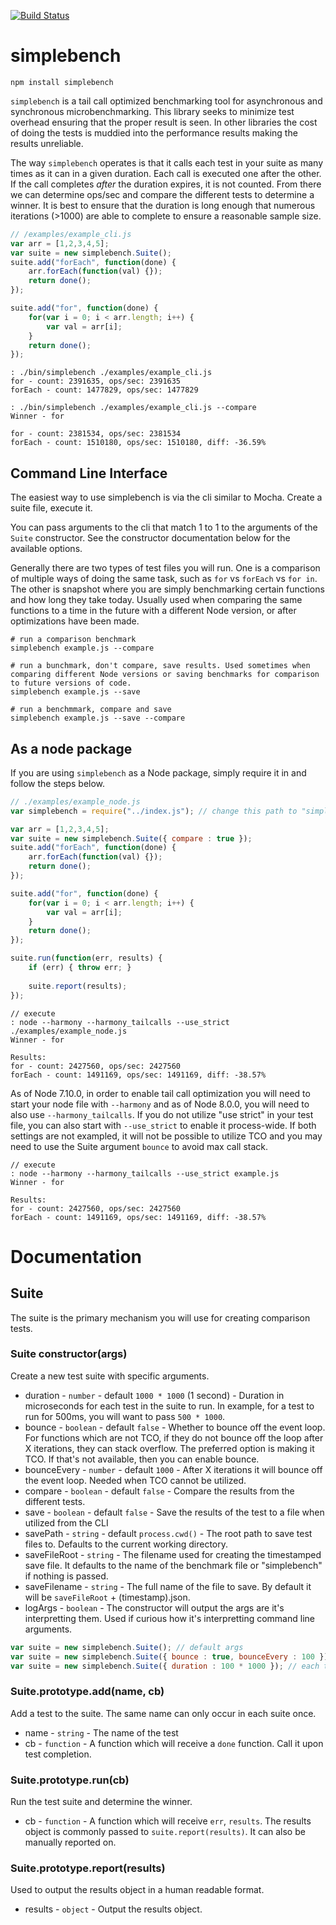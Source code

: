 [![Build Status](https://travis-ci.org/simpleviewinc/simplebench.svg?branch=master)](https://travis-ci.org/simpleviewinc/simplebench)

# simplebench
`npm install simplebench`

`simplebench` is a tail call optimized benchmarking tool for asynchronous and synchronous microbenchmarking. This library seeks to minimize test overhead ensuring that the proper result is seen. In other libraries the cost of doing the tests is muddied into the performance results making the results unreliable.

The way `simplebench` operates is that it calls each test in your suite as many times as it can in a given duration. Each call is executed one after the other. If the call completes *after* the duration expires, it is not counted. From there we can determine ops/sec and compare the different tests to determine a winner. It is best to ensure that the duration is long enough that numerous iterations (>1000) are able to complete to ensure a reasonable sample size.

```js
// /examples/example_cli.js
var arr = [1,2,3,4,5];
var suite = new simplebench.Suite();
suite.add("forEach", function(done) {
	arr.forEach(function(val) {});
	return done();
});

suite.add("for", function(done) {
	for(var i = 0; i < arr.length; i++) {
		var val = arr[i];
	}
	return done();
});
```

```
: ./bin/simplebench ./examples/example_cli.js
for - count: 2391635, ops/sec: 2391635
forEach - count: 1477829, ops/sec: 1477829

: ./bin/simplebench ./examples/example_cli.js --compare
Winner - for

for - count: 2381534, ops/sec: 2381534
forEach - count: 1510180, ops/sec: 1510180, diff: -36.59%
```

## Command Line Interface

The easiest way to use simplebench is via the cli similar to Mocha. Create a suite file, execute it.

You can pass arguments to the cli that match 1 to 1 to the arguments of the `Suite` constructor. See the constructor documentation below for the available options.

Generally there are two types of test files you will run. One is a comparison of multiple ways of doing the same task, such as `for` vs `forEach` vs `for in`. The other is snapshot where you are simply benchmarking certain functions and how long they take today. Usually used when comparing the same functions to a time in the future with a different Node version, or after optimizations have been made.

```
# run a comparison benchmark
simplebench example.js --compare

# run a bunchmark, don't compare, save results. Used sometimes when comparing different Node versions or saving benchmarks for comparison to future versions of code.
simplebench example.js --save

# run a benchmmark, compare and save
simplebench example.js --save --compare
```

## As a node package

If you are using `simplebench` as a Node package, simply require it in and follow the steps below.

```js
// ./examples/example_node.js
var simplebench = require("../index.js"); // change this path to "simplebench" for your usecase

var arr = [1,2,3,4,5];
var suite = new simplebench.Suite({ compare : true });
suite.add("forEach", function(done) {
	arr.forEach(function(val) {});
	return done();
});

suite.add("for", function(done) {
	for(var i = 0; i < arr.length; i++) {
		var val = arr[i];
	}
	return done();
});

suite.run(function(err, results) {
	if (err) { throw err; }
	
	suite.report(results);
});
```

```
// execute
: node --harmony --harmony_tailcalls --use_strict ./examples/example_node.js
Winner - for

Results:
for - count: 2427560, ops/sec: 2427560
forEach - count: 1491169, ops/sec: 1491169, diff: -38.57%
```

As of Node 7.10.0, in order to enable tail call optimization you will need to start your node file with `--harmony` and as of Node 8.0.0, you will need to also use `--harmony_tailcalls`. If you do not utilize "use strict" in your test file, you can also start with `--use_strict` to enable it process-wide. If both settings are not exampled, it will not be possible to utilize TCO and you may need to use the Suite argument `bounce` to avoid max call stack.

```
// execute
: node --harmony --harmony_tailcalls --use_strict example.js
Winner - for

Results:
for - count: 2427560, ops/sec: 2427560
forEach - count: 1491169, ops/sec: 1491169, diff: -38.57%
```

# Documentation

## Suite

The suite is the primary mechanism you will use for creating comparison tests.

### Suite constructor(args)

Create a new test suite with specific arguments.

* duration - `number` - default `1000 * 1000` (1 second) - Duration in microseconds for each test in the suite to run. In example, for a test to run for 500ms, you will want to pass `500 * 1000`.
* bounce - `boolean` - default `false` - Whether to bounce off the event loop. For functions which are not TCO, if they do not bounce off the loop after X iterations, they can stack overflow. The preferred option is making it TCO. If that's not available, then you can enable bounce.
* bounceEvery - `number` - default `1000` - After X iterations it will bounce off the event loop. Needed when TCO cannot be utilized.
* compare - `boolean` - default `false` - Compare the results from the different tests.
* save - `boolean` - default `false` - Save the results of the test to a file when utilized from the CLI
* savePath - `string` - default `process.cwd()` - The root path to save test files to. Defaults to the current working directory.
* saveFileRoot - `string` - The filename used for creating the timestamped save file. It defaults to the name of the benchmark file or "simplebench" if nothing is passed.
* saveFilename - `string` - The full name of the file to save. By default it will be `saveFileRoot` + (timestamp).json.
* logArgs - `boolean` - The constructor will output the args are it's interpretting them. Used if curious how it's interpretting command line arguments.

```js
var suite = new simplebench.Suite(); // default args
var suite = new simplebench.Suite({ bounce : true, bounceEvery : 100 }); // bounce off event loop every 100 iterations
var suite = new simplebench.Suite({ duration : 100 * 1000 }); // each test in the suite will run for 100ms
```

### Suite.prototype.add(name, cb)

Add a test to the suite. The same name can only occur in each suite once.

* name - `string` - The name of the test
* cb - `function` - A function which will receive a `done` function. Call it upon test completion.

### Suite.prototype.run(cb)

Run the test suite and determine the winner. 

* cb - `function` - A function which will receive `err`, `results`. The results object is commonly passed to `suite.report(results)`. It can also be manually reported on.

### Suite.prototype.report(results)

Used to output the results object in a human readable format.

* results - `object` - Output the results object.
